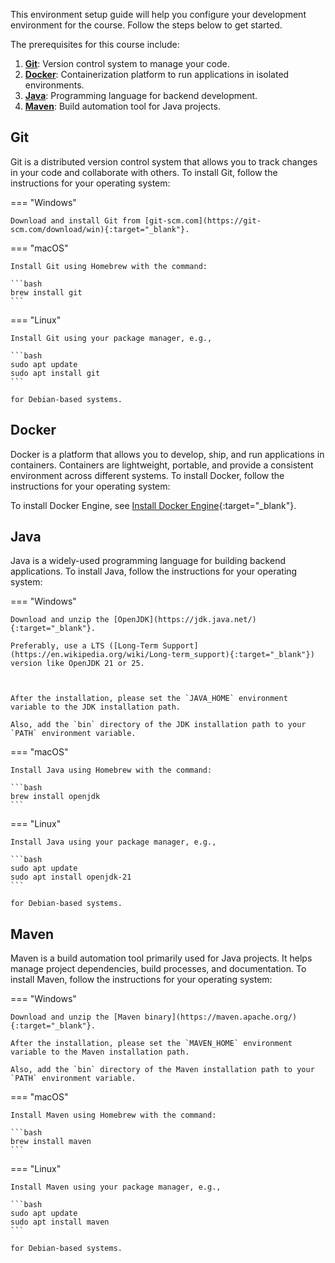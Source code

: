 This environment setup guide will help you configure your development environment for the course. Follow the steps below to get started.

The prerequisites for this course include:

1. **[Git](#git)**: Version control system to manage your code.
1. **[Docker](#docker)**: Containerization platform to run applications in isolated environments.
1. **[Java](#java)**: Programming language for backend development.
1. **[Maven](#maven)**: Build automation tool for Java projects.

## Git

Git is a distributed version control system that allows you to track changes in your code and collaborate with others. To install Git, follow the instructions for your operating system:

=== "Windows"

    Download and install Git from [git-scm.com](https://git-scm.com/download/win){:target="_blank"}.

=== "macOS"

    Install Git using Homebrew with the command:

    ```bash
    brew install git
    ```

=== "Linux"

    Install Git using your package manager, e.g.,

    ```bash
    sudo apt update
    sudo apt install git
    ```

    for Debian-based systems.

## Docker

Docker is a platform that allows you to develop, ship, and run applications in containers. Containers are lightweight, portable, and provide a consistent environment across different systems. To install Docker, follow the instructions for your operating system:

To install Docker Engine, see [Install Docker Engine](https://docs.docker.com/engine/install/){:target="_blank"}.

## Java

Java is a widely-used programming language for building backend applications. To install Java, follow the instructions for your operating system:

=== "Windows"

    Download and unzip the [OpenJDK](https://jdk.java.net/){:target="_blank"}.

    Preferably, use a LTS ([Long-Term Support](https://en.wikipedia.org/wiki/Long-term_support){:target="_blank"}) version like OpenJDK 21 or 25.



    After the installation, please set the `JAVA_HOME` environment variable to the JDK installation path.

    Also, add the `bin` directory of the JDK installation path to your `PATH` environment variable.

=== "macOS"

    Install Java using Homebrew with the command:

    ```bash
    brew install openjdk
    ```

=== "Linux"

    Install Java using your package manager, e.g.,

    ```bash
    sudo apt update
    sudo apt install openjdk-21
    ```

    for Debian-based systems.

## Maven

Maven is a build automation tool primarily used for Java projects. It helps manage project dependencies, build processes, and documentation. To install Maven, follow the instructions for your operating system:

=== "Windows"

    Download and unzip the [Maven binary](https://maven.apache.org/){:target="_blank"}.

    After the installation, please set the `MAVEN_HOME` environment variable to the Maven installation path.

    Also, add the `bin` directory of the Maven installation path to your `PATH` environment variable.

=== "macOS"

    Install Maven using Homebrew with the command:

    ```bash
    brew install maven
    ```

=== "Linux"

    Install Maven using your package manager, e.g.,

    ```bash
    sudo apt update
    sudo apt install maven
    ```

    for Debian-based systems.